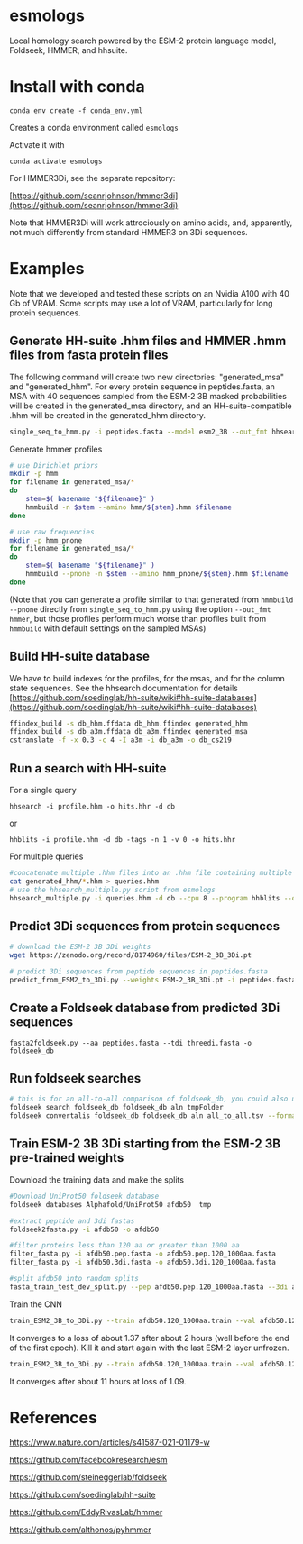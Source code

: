 # esmologs
Local homology search powered by the ESM-2 protein language model, Foldseek, HMMER, and hhsuite.



# Install with conda

```
conda env create -f conda_env.yml
```

Creates a conda environment called `esmologs`

Activate it with
```
conda activate esmologs
```

For HMMER3Di, see the separate repository:

[https://github.com/seanrjohnson/hmmer3di](https://github.com/seanrjohnson/hmmer3di)

Note that HMMER3Di will work attrociously on amino acids, and, apparently, not much differently from standard HMMER3 on 3Di sequences.

# Examples

Note that we developed and tested these scripts on an Nvidia A100 with 40 Gb of VRAM. Some scripts may use a lot of VRAM, particularly for long protein sequences.

## Generate HH-suite .hhm files and HMMER .hmm files from fasta protein files

The following command will create two new directories: "generated_msa" and "generated_hhm". For every protein sequence in peptides.fasta, an MSA with 40 sequences sampled from the ESM-2 3B masked probabilities will be created in the generated_msa directory, and an HH-suite-compatible .hhm will be created in the generated_hhm directory.
```bash 
single_seq_to_hmm.py -i peptides.fasta --model esm2_3B --out_fmt hhsearch --device cuda:1 --msa_outdir generated_msa --msa_size 40 --profile_outdir generated_hhm  --mask_interval 7
```

Generate hmmer profiles

```bash
# use Dirichlet priors
mkdir -p hmm
for filename in generated_msa/*
do
    stem=$( basename "${filename}" )
    hmmbuild -n $stem --amino hmm/${stem}.hmm $filename
done

# use raw frequencies
mkdir -p hmm_pnone
for filename in generated_msa/*
do
    stem=$( basename "${filename}" )
    hmmbuild --pnone -n $stem --amino hmm_pnone/${stem}.hmm $filename
done
```

(Note that you can generate a profile similar to that generated from `hmmbuild --pnone` directly from `single_seq_to_hmm.py` using the option `--out_fmt hmmer`, but those profiles perform much worse than profiles built from `hmmbuild` with default settings on the sampled MSAs)


## Build HH-suite database

We have to build indexes for the profiles, for the msas, and for the column state sequences. See the hhsearch documentation for details
[https://github.com/soedinglab/hh-suite/wiki#hh-suite-databases](https://github.com/soedinglab/hh-suite/wiki#hh-suite-databases)


```bash
ffindex_build -s db_hhm.ffdata db_hhm.ffindex generated_hhm
ffindex_build -s db_a3m.ffdata db_a3m.ffindex generated_msa
cstranslate -f -x 0.3 -c 4 -I a3m -i db_a3m -o db_cs219
```

## Run a search with HH-suite

For a single query

`hhsearch -i profile.hhm -o hits.hhr -d db`

or

`hhblits -i profile.hhm -d db -tags -n 1 -v 0 -o hits.hhr`

For multiple queries

```bash
#concatenate multiple .hhm files into an .hhm file containing multiple profiles.
cat generated_hhm/*.hhm > queries.hhm
# use the hhsearch_multiple.py script from esmologs
hhsearch_multiple.py -i queries.hhm -d db --cpu 8 --program hhblits --out_fmt triple -k 100 > top_100_hits.tsv
```


## Predict 3Di sequences from protein sequences


```bash
# download the ESM-2 3B 3Di weights
wget https://zenodo.org/record/8174960/files/ESM-2_3B_3Di.pt

# predict 3Di sequences from peptide sequences in peptides.fasta
predict_from_ESM2_to_3Di.py --weights ESM-2_3B_3Di.pt -i peptides.fasta -o threedi.fasta
```


## Create a Foldseek database from predicted 3Di sequences

`fasta2foldseek.py --aa peptides.fasta --tdi threedi.fasta -o foldseek_db`


## Run foldseek searches

```bash 
# this is for an all-to-all comparison of foldseek_db, you could also use different databases for query and target
foldseek search foldseek_db foldseek_db aln tmpFolder
foldseek convertalis foldseek_db foldseek_db aln all_to_all.tsv --format-output query,target,bits
```


## Train ESM-2 3B 3Di starting from the ESM-2 3B pre-trained weights


Download the training data and make the splits
```bash
#Download UniProt50 foldseek database
foldseek databases Alphafold/UniProt50 afdb50  tmp

#extract peptide and 3di fastas
foldseek2fasta.py -i afdb50 -o afdb50

#filter proteins less than 120 aa or greater than 1000 aa
filter_fasta.py -i afdb50.pep.fasta -o afdb50.pep.120_1000aa.fasta
filter_fasta.py -i afdb50.3di.fasta -o afdb50.3di.120_1000aa.fasta

#split afdb50 into random splits
fasta_train_test_dev_split.py --pep afdb50.pep.120_1000aa.fasta --3di afdb50.3di.120_1000aa.fasta --split 90 5 5 --out afdb50.120_1000aa
```

Train the CNN
```bash
train_ESM2_3B_to_3Di.py --train afdb50.120_1000aa.train --val afdb50.120_1000aa.val --device cuda:1 --epochs 1 --validation_interval 50 --validation_batches 10 --batch_size 15 --checkpoint_dir 3di_afdb_cnn --log 3di_afdb_cnn.log
```

It converges to a loss of about 1.37 after about 2 hours (well before the end of the first epoch). Kill it and start again with the last ESM-2 layer unfrozen.

```bash
train_ESM2_3B_to_3Di.py --train afdb50.120_1000aa.train --val afdb50.120_1000aa.val --device cuda:1 --epochs 1 --validation_interval 100 --validation_batches 10 --batch_size 10 --checkpoint_dir 3di_afdb_cnn_unfreeze --log 3di_afdb_cnn_unfreeze.log --starting_weights 3di_afdb_cnn/0_000000000014.pt --esm_layers_to_train 36
```

It converges after about 11 hours at loss of 1.09.

# References

https://www.nature.com/articles/s41587-021-01179-w

https://github.com/facebookresearch/esm

https://github.com/steineggerlab/foldseek

https://github.com/soedinglab/hh-suite

https://github.com/EddyRivasLab/hmmer

https://github.com/althonos/pyhmmer

